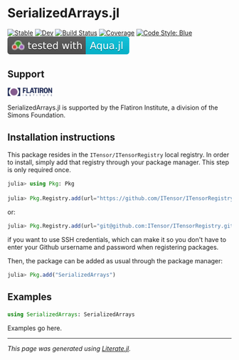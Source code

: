 # SerializedArrays.jl

[![Stable](https://img.shields.io/badge/docs-stable-blue.svg)](https://itensor.github.io/SerializedArrays.jl/stable/)
[![Dev](https://img.shields.io/badge/docs-dev-blue.svg)](https://itensor.github.io/SerializedArrays.jl/dev/)
[![Build Status](https://github.com/ITensor/SerializedArrays.jl/actions/workflows/Tests.yml/badge.svg?branch=main)](https://github.com/ITensor/SerializedArrays.jl/actions/workflows/Tests.yml?query=branch%3Amain)
[![Coverage](https://codecov.io/gh/ITensor/SerializedArrays.jl/branch/main/graph/badge.svg)](https://codecov.io/gh/ITensor/SerializedArrays.jl)
[![Code Style: Blue](https://img.shields.io/badge/code%20style-blue-4495d1.svg)](https://github.com/invenia/BlueStyle)
[![Aqua](https://raw.githubusercontent.com/JuliaTesting/Aqua.jl/master/badge.svg)](https://github.com/JuliaTesting/Aqua.jl)

## Support

<picture>
  <source media="(prefers-color-scheme: dark)" width="20%" srcset="docs/src/assets/CCQ-dark.png">
  <img alt="Flatiron Center for Computational Quantum Physics logo." width="20%" src="docs/src/assets/CCQ.png">
</picture>


SerializedArrays.jl is supported by the Flatiron Institute, a division of the Simons Foundation.

## Installation instructions

This package resides in the `ITensor/ITensorRegistry` local registry.
In order to install, simply add that registry through your package manager.
This step is only required once.
```julia
julia> using Pkg: Pkg

julia> Pkg.Registry.add(url="https://github.com/ITensor/ITensorRegistry")
```
or:
```julia
julia> Pkg.Registry.add(url="git@github.com:ITensor/ITensorRegistry.git")
```
if you want to use SSH credentials, which can make it so you don't have to enter your Github ursername and password when registering packages.

Then, the package can be added as usual through the package manager:

```julia
julia> Pkg.add("SerializedArrays")
```

## Examples

````julia
using SerializedArrays: SerializedArrays
````

Examples go here.

---

*This page was generated using [Literate.jl](https://github.com/fredrikekre/Literate.jl).*

